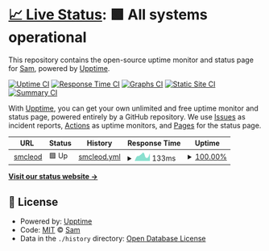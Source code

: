 # [📈 Live Status](https://sammcj.github.io/upptime): <!--live status--> **🟩 All systems operational**

This repository contains the open-source uptime monitor and status page for [Sam](https://smcleod.net), powered by [Upptime](https://github.com/upptime/upptime).

[![Uptime CI](https://github.com/sammcj/upptime/workflows/Uptime%20CI/badge.svg)](https://github.com/sammcj/upptime/actions?query=workflow%3A%22Uptime+CI%22)
[![Response Time CI](https://github.com/sammcj/upptime/workflows/Response%20Time%20CI/badge.svg)](https://github.com/sammcj/upptime/actions?query=workflow%3A%22Response+Time+CI%22)
[![Graphs CI](https://github.com/sammcj/upptime/workflows/Graphs%20CI/badge.svg)](https://github.com/sammcj/upptime/actions?query=workflow%3A%22Graphs+CI%22)
[![Static Site CI](https://github.com/sammcj/upptime/workflows/Static%20Site%20CI/badge.svg)](https://github.com/sammcj/upptime/actions?query=workflow%3A%22Static+Site+CI%22)
[![Summary CI](https://github.com/sammcj/upptime/workflows/Summary%20CI/badge.svg)](https://github.com/sammcj/upptime/actions?query=workflow%3A%22Summary+CI%22)

With [Upptime](https://upptime.js.org), you can get your own unlimited and free uptime monitor and status page, powered entirely by a GitHub repository. We use [Issues](https://github.com/sammcj/upptime/issues) as incident reports, [Actions](https://github.com/sammcj/upptime/actions) as uptime monitors, and [Pages](https://sammcj.github.io/upptime) for the status page.

<!--start: status pages-->
<!-- This summary is generated by Upptime (https://github.com/upptime/upptime) -->
<!-- Do not edit this manually, your changes will be overwritten -->
<!-- prettier-ignore -->
| URL | Status | History | Response Time | Uptime |
| --- | ------ | ------- | ------------- | ------ |
| <img alt="" src="https://favicons.githubusercontent.com/smcleod.net" height="13"> [smcleod](https://smcleod.net) | 🟩 Up | [smcleod.yml](https://github.com/sammcj/upptime/commits/HEAD/history/smcleod.yml) | <details><summary><img alt="Response time graph" src="./graphs/smcleod/response-time-week.png" height="20"> 133ms</summary><br><a href="https://sammcj.github.io/upptime/history/smcleod"><img alt="Response time 182" src="https://img.shields.io/endpoint?url=https%3A%2F%2Fraw.githubusercontent.com%2Fsammcj%2Fupptime%2FHEAD%2Fapi%2Fsmcleod%2Fresponse-time.json"></a><br><a href="https://sammcj.github.io/upptime/history/smcleod"><img alt="24-hour response time 178" src="https://img.shields.io/endpoint?url=https%3A%2F%2Fraw.githubusercontent.com%2Fsammcj%2Fupptime%2FHEAD%2Fapi%2Fsmcleod%2Fresponse-time-day.json"></a><br><a href="https://sammcj.github.io/upptime/history/smcleod"><img alt="7-day response time 133" src="https://img.shields.io/endpoint?url=https%3A%2F%2Fraw.githubusercontent.com%2Fsammcj%2Fupptime%2FHEAD%2Fapi%2Fsmcleod%2Fresponse-time-week.json"></a><br><a href="https://sammcj.github.io/upptime/history/smcleod"><img alt="30-day response time 182" src="https://img.shields.io/endpoint?url=https%3A%2F%2Fraw.githubusercontent.com%2Fsammcj%2Fupptime%2FHEAD%2Fapi%2Fsmcleod%2Fresponse-time-month.json"></a><br><a href="https://sammcj.github.io/upptime/history/smcleod"><img alt="1-year response time 182" src="https://img.shields.io/endpoint?url=https%3A%2F%2Fraw.githubusercontent.com%2Fsammcj%2Fupptime%2FHEAD%2Fapi%2Fsmcleod%2Fresponse-time-year.json"></a></details> | <details><summary><a href="https://sammcj.github.io/upptime/history/smcleod">100.00%</a></summary><a href="https://sammcj.github.io/upptime/history/smcleod"><img alt="All-time uptime 100.00%" src="https://img.shields.io/endpoint?url=https%3A%2F%2Fraw.githubusercontent.com%2Fsammcj%2Fupptime%2FHEAD%2Fapi%2Fsmcleod%2Fuptime.json"></a><br><a href="https://sammcj.github.io/upptime/history/smcleod"><img alt="24-hour uptime 100.00%" src="https://img.shields.io/endpoint?url=https%3A%2F%2Fraw.githubusercontent.com%2Fsammcj%2Fupptime%2FHEAD%2Fapi%2Fsmcleod%2Fuptime-day.json"></a><br><a href="https://sammcj.github.io/upptime/history/smcleod"><img alt="7-day uptime 100.00%" src="https://img.shields.io/endpoint?url=https%3A%2F%2Fraw.githubusercontent.com%2Fsammcj%2Fupptime%2FHEAD%2Fapi%2Fsmcleod%2Fuptime-week.json"></a><br><a href="https://sammcj.github.io/upptime/history/smcleod"><img alt="30-day uptime 100.00%" src="https://img.shields.io/endpoint?url=https%3A%2F%2Fraw.githubusercontent.com%2Fsammcj%2Fupptime%2FHEAD%2Fapi%2Fsmcleod%2Fuptime-month.json"></a><br><a href="https://sammcj.github.io/upptime/history/smcleod"><img alt="1-year uptime 100.00%" src="https://img.shields.io/endpoint?url=https%3A%2F%2Fraw.githubusercontent.com%2Fsammcj%2Fupptime%2FHEAD%2Fapi%2Fsmcleod%2Fuptime-year.json"></a></details>

<!--end: status pages-->

[**Visit our status website →**](https://sammcj.github.io/upptime)

## 📄 License

- Powered by: [Upptime](https://github.com/upptime/upptime)
- Code: [MIT](./LICENSE) © [Sam](https://smcleod.net)
- Data in the `./history` directory: [Open Database License](https://opendatacommons.org/licenses/odbl/1-0/)

